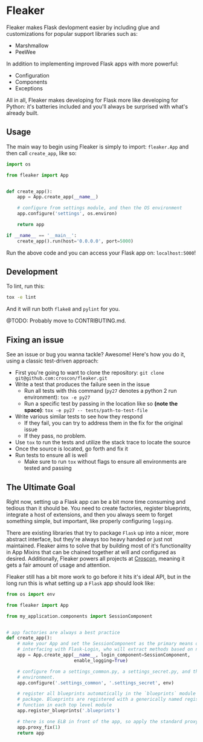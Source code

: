 # Fleaker

Fleaker makes Flask devlopment easier by including glue and customizations for
popular support libraries such as:

* Marshmallow
* PeeWee

In addition to implementing improved Flask apps with more powerful:

* Configuration
* Components
* Exceptions

All in all, Fleaker makes developing for Flask more like developing for Python:
it's batteries included and you'll always be surprised with what's already
built.

## Usage

The main way to begin using Fleaker is simply to import: `fleaker.App` and
then call `create_app`, like so:

```python
import os

from fleaker import App


def create_app():
    app = App.create_app(__name__)

    # configure from settings module, and then the OS environment
    app.configure('settings', os.environ)

    return app

if __name__ == '__main__':
    create_app().run(host='0.0.0.0', port=5000)
```

Run the above code and you can access your Flask app on: `localhost:5000`!


## Development

To lint, run this:

```sh
tox -e lint
```

And it will run both `flake8` and `pylint` for you.

@TODO: Probably move to CONTRIBUTING.md.

## Fixing an issue

See an issue or bug you wanna tackle? Awesome! Here's how you do it, using
a classic test-driven approach:

+ First you're going to want to clone the repository: `git clone
  git@github.com:croscon/fleaker.git` 
+ Write a test that produces the failure seen in the issue
  + Run all tests with this command (`py27` denotes a python 2 run environment):
    `tox -e py27`
  + Run a specific test by passing in the location like so **(note the
    space)**: `tox -e py27 -- tests/path-to-test-file`
+ Write various similar tests to see how they respond
	+ If they fail, you can try to address them in the fix for the original issue
	+ If they pass, no problem.
+ Use `tox` to run the tests and utilize the stack trace to locate the source
+ Once the source is located, go forth and fix it
+ Run tests to ensure all is well
  + Make sure to run `tox` without flags to ensure all environments are tested
    and passing


## The Ultimate Goal

Right now, setting up a Flask app can be a bit more time consuming and tedious
than it should be. You need to create factories, register blueprints, integrate
a host of extensions, and then you always seem to forget something simple, but
important, like properly configuring `logging`.

There are existing libraries that try to package `Flask` up into a nicer, more
abstract interface, but they're always too heavy handed or just not maintained.
Fleaker aims to solve that by building most of it's functionality in App Mixins
that can be chained together at will and configured as desired. Additionally,
Fleaker powers all projects at [Croscon](http://www.croscon.com), meaning it
gets a fair amount of usage and attention.

Fleaker still has a bit more work to go before it hits it's ideal API, but in
the long run this is what setting up a `Flask` app should look like:

```python
from os import env

from fleaker import App

from my_application.components import SessionComponent


# app factories are always a best practice
def create_app():
    # make your App and set the SessionComponent as the primary means of
    # interfacing with Flask-Login, who will extract methods based on names
    app = App.create_app(__name__, login_component=SessionComponent,
                         enable_logging=True)

    # configure from a settings_common.py, a settings_secret.py, and then the
    # environment.
    app.configure('.settings_common', '.settings_secret', env)

    # register all blueprints automatically in the `blueprints` module in this
    # package. Blueprints are registered with a generically named registration
    # function in each top level module
    app.register_blueprints('.blueprints')

    # there is one ELB in front of the app, so apply the standard proxy fix
    app.proxy_fix(1)
    return app
```
